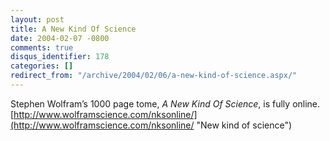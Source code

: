 ```yaml
---
layout: post
title: A New Kind Of Science
date: 2004-02-07 -0800
comments: true
disqus_identifier: 178
categories: []
redirect_from: "/archive/2004/02/06/a-new-kind-of-science.aspx/"
---
```


Stephen Wolfram’s 1000 page tome, *A New Kind Of Science*, is fully
online.
[http://www.wolframscience.com/nksonline/](http://www.wolframscience.com/nksonline/ "New kind of science")

